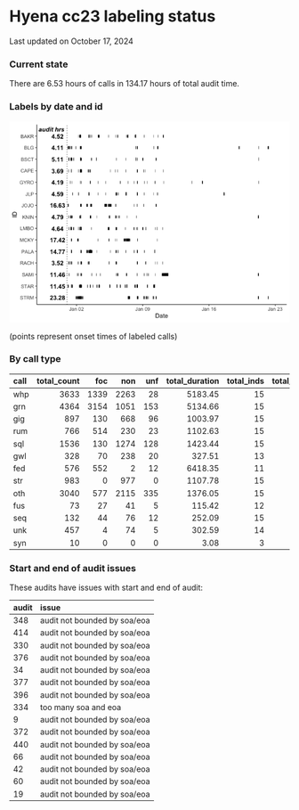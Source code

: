 # Hyena cc23 labeling status
Last updated on October 17, 2024

### Current state

There are 6.53 hours of calls in 134.17 hours of total audit time.

### Labels by date and id

![](label_status_files/figure-commonmark/by%20date%20and%20individual-1.png)

(points represent onset times of labeled calls)

### By call type

| call | total_count |  foc |  non | unf | total_duration | total_inds | total_audits |
|:-----|------------:|-----:|-----:|----:|---------------:|-----------:|-------------:|
| whp  |        3633 | 1339 | 2263 |  28 |        5183.45 |         15 |          173 |
| grn  |        4364 | 3154 | 1051 | 153 |        5134.66 |         15 |          170 |
| gig  |         897 |  130 |  668 |  96 |        1003.97 |         15 |           95 |
| rum  |         766 |  514 |  230 |  23 |        1102.63 |         15 |           70 |
| sql  |        1536 |  130 | 1274 | 128 |        1423.44 |         15 |           95 |
| gwl  |         328 |   70 |  238 |  20 |         327.51 |         13 |           37 |
| fed  |         576 |  552 |    2 |  12 |        6418.35 |         11 |           19 |
| str  |         983 |    0 |  977 |   0 |        1107.78 |         15 |           90 |
| oth  |        3040 |  577 | 2115 | 335 |        1376.05 |         15 |          193 |
| fus  |          73 |   27 |   41 |   5 |         115.42 |         12 |           31 |
| seq  |         132 |   44 |   76 |  12 |         252.09 |         15 |           42 |
| unk  |         457 |    4 |   74 |   5 |         302.59 |         14 |          103 |
| syn  |          10 |    0 |    0 |   0 |           3.08 |          3 |            3 |

### Start and end of audit issues

These audits have issues with start and end of audit:

| audit | issue                        |
|:------|:-----------------------------|
| 348   | audit not bounded by soa/eoa |
| 414   | audit not bounded by soa/eoa |
| 330   | audit not bounded by soa/eoa |
| 376   | audit not bounded by soa/eoa |
| 34    | audit not bounded by soa/eoa |
| 377   | audit not bounded by soa/eoa |
| 396   | audit not bounded by soa/eoa |
| 334   | too many soa and eoa         |
| 9     | audit not bounded by soa/eoa |
| 372   | audit not bounded by soa/eoa |
| 440   | audit not bounded by soa/eoa |
| 66    | audit not bounded by soa/eoa |
| 42    | audit not bounded by soa/eoa |
| 60    | audit not bounded by soa/eoa |
| 19    | audit not bounded by soa/eoa |
